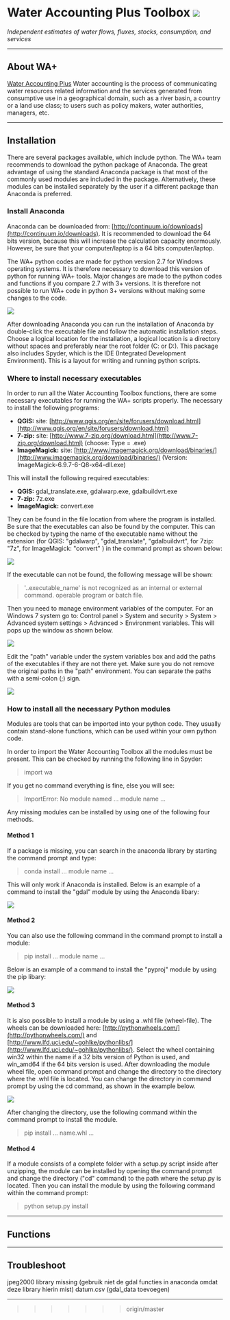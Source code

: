 # Water Accounting Plus Toolbox  ![](figs/wa_logo.png) 

_Independent estimates of water flows, fluxes, stocks, consumption, and services_

---

## <a name="About WA+"></a>About WA+

[Water Accounting Plus](http://wateraccounting.org/index.html) Water accounting is the process of communicating water resources related information and the services generated from consumptive use in a geographical domain, such as a river basin, a country or a land use class; to users such as policy makers, water authorities, managers, etc.

---

## <a name="Installation"></a>Installation

There are several packages available, which include python. The WA+ team recommends to download the python package of Anaconda. The great advantage of using the standard Anaconda package is that most of the commonly used modules are included in the package. Alternatively, these modules can be installed separately by the user if a different package than Anaconda is preferred.

### <a name="Install Anaconda"></a>Install Anaconda

Anaconda can be downloaded from: [http://continuum.io/downloads](http://continuum.io/downloads). It is recommended to download  the 64 bits version, because this will increase the calculation capacity enormously. However, be sure that your computer/laptop is a 64 bits computer/laptop. 

The WA+ python codes are made for python version 2.7 for Windows operating systems. It is therefore necessary to download this version of python for running WA+ tools. Major changes are made to the python codes and functions if you compare 2.7 with 3+ versions. It is therefore not possible to run WA+ code in python 3+ versions without making some changes to the code.

![](figs/anaconda_install.png) 

After downloading Anaconda you can run the installation of Anaconda by double-click the executable file and follow the automatic installation steps. Choose a logical location for the installation, a logical location is a directory without spaces and preferably near the root folder (C: or D:). This package also includes Spyder, which is the IDE (Integrated Development Environment). This is a layout for writing and running python scripts.

### <a name="Where to install necessary executables"></a>Where to install necessary executables

In order to run all the Water Accounting Toolbox functions, there are some necessary executables for running the WA+ scripts properly. The necessary to install the following programs:
- **QGIS:** site: [http://www.qgis.org/en/site/forusers/download.html](http://www.qgis.org/en/site/forusers/download.html)
- **7-zip:** site: [http://www.7-zip.org/download.html](http://www.7-zip.org/download.html) (choose: Type = .exe)
- **ImageMagick:** site: [http://www.imagemagick.org/download/binaries/](http://www.imagemagick.org/download/binaries/) (Version: ImageMagick-6.9.7-6-Q8-x64-dll.exe)

This will install the following required executables: 

- **QGIS:** gdal_translate.exe, gdalwarp.exe, gdalbuildvrt.exe
- **7-zip:** 7z.exe
- **ImageMagick:** convert.exe

They can be found in the file location from where the program is installed. Be sure that the executables can also be found by the computer. This can be checked by typing the name of the executable name without the extension (for QGIS: "gdalwarp", "gdal_translate", "gdalbuildvrt", for 7zip: "7z", for ImageMagick: "convert" ) in the command prompt as shown below:

![](figs/check_exe_cmd.png)

If the executable can not be found, the following message will be shown:

>'..executable_name' is not recognized as an internal or external command. 
>operable program or batch file.

Then you need to manage environment variables of the computer. For an Windows 7 system go to: 
Control panel > System and security > System > Advanced system settings > Advanced > Environment variables. 
This will pops up the window as shown below.

![](figs/environment_variables.png) 

Edit the "path" variable under the system variables box and add the paths of the executables if they are not there yet. Make sure you do not remove the original paths in the "path" environment. You can separate the paths with a semi-colon (;) sign.

![](figs/edit_system_variables.png)


### <a name="How to install all the necessary Python modules"></a>How to install all the necessary Python modules

Modules are tools that can be imported into your python code. They usually contain stand-alone functions, which can be used within your own python code.

In order to import the Water Accounting Toolbox all the modules must be present. This can be checked by running the following line in Spyder:

>import wa

If you get no command everything is fine, else you will see:

>ImportError: No module named ... module name ...

Any missing modules can be installed by using one of the following four methods. 

#### <a name="Method 1"></a>Method 1

If a package is missing, you can search in the anaconda library by starting the command prompt and type:  

>conda install ... module name ...

This will only work if Anaconda is installed. Below is an example of a command to install the "gdal" module by using the Anaconda libary:

![](figs/module_install1.png) 

#### <a name="Method 2"></a>Method 2

You can also use the following command in the command prompt to install a module:

>pip install ... module name ...

Below is an example of a command to install the "pyproj" module by using the pip libary:

![](figs/module_install2.png) 

#### <a name="Method 3"></a>Method 3

It is also possible to install a module by using a .whl file (wheel-file). The wheels can be downloaded here: [http://pythonwheels.com/](http://pythonwheels.com/) and [http://www.lfd.uci.edu/~gohlke/pythonlibs/](http://www.lfd.uci.edu/~gohlke/pythonlibs/). Select the wheel containing win32 within the name if a 32 bits version of Python is used, and win_amd64 if the 64 bits version is used. After downloading the module wheel file, open command prompt and change the directory to the directory where the .whl file is located. You can change the directory in command prompt by using the cd command, as shown in the example below. 

![](figs/module_install3.png) 

After changing the directory, use the following command within the command prompt to install the module.

>pip install ... name.whl ... 

#### <a name="Method 4"></a>Method 4

If a module consists of a complete folder with a setup.py script inside after unzipping, the module can be installed by opening the command prompt and change the directory ("cd" command) to the path where the setup.py is located. Then you can install the module by using the following command within the command prompt:

>python setup.py install

---

## <a name="Functions"></a>Functions


---

## <a name="Troubleshoot"></a>Troubleshoot

jpeg2000 library missing (gebruik niet de gdal functies in anaconda omdat deze library hierin mist)
datum.csv  (gdal_data toevoegen)


---

>>>>>>> origin/master
